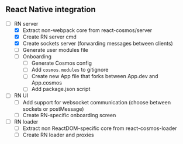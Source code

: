## React Native integration

- [ ] RN server
  - [x] Extract non-webpack core from react-cosmos/server
  - [x] Create RN server cmd
  - [x] Create sockets server (forwarding messages between clients)
  - [ ] Generate user modules file
  - [ ] Onboarding
    - [ ] Generate Cosmos config
    - [ ] Add `cosmos.modules` to gitignore
    - [ ] Create new App file that forks between App.dev and App.cosmos
    - [ ] Add package.json script
- [ ] RN UI
  - [ ] Add support for websocket communication (choose between sockets or postMessage)
  - [ ] Create RN-specific onboarding screen
- [ ] RN loader
  - [ ] Extract non ReactDOM-specific core from react-cosmos-loader
  - [ ] Create RN loader and proxies
